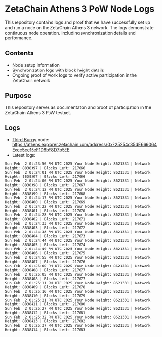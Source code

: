 # ZetaChain Athens 3 PoW Node Logs
This repository contains logs and proof that we have successfully set up and run a node on the ZetaChain Athens 3 network. The logs demonstrate continuous node operation, including synchronization details and performance.

## Contents
- Node setup information
- Synchronization logs with block height details
- Ongoing proof of work logs to verify active participation in the ZetaChain network

## Purpose
This repository serves as documentation and proof of participation in the ZetaChain Athens 3 PoW testnet.

## Logs

- [Third Bunny](https://thirdbunny.xyz/) node: https://athens.explorer.zetachain.com/address/0x225254d35dE666064Eccc5ce16eF1D8bF8D7b5EE
- Latest logs:
```
Sun Feb  2 01:23:56 PM UTC 2025 Your Node Height: 8621331 | Network Height: 8838397 | Blocks Left: 217066
Sun Feb  2 01:24:01 PM UTC 2025 Your Node Height: 8621331 | Network Height: 8838397 | Blocks Left: 217066
Sun Feb  2 01:24:06 PM UTC 2025 Your Node Height: 8621331 | Network Height: 8838398 | Blocks Left: 217067
Sun Feb  2 01:24:12 PM UTC 2025 Your Node Height: 8621331 | Network Height: 8838399 | Blocks Left: 217068
Sun Feb  2 01:24:17 PM UTC 2025 Your Node Height: 8621331 | Network Height: 8838400 | Blocks Left: 217069
Sun Feb  2 01:24:22 PM UTC 2025 Your Node Height: 8621331 | Network Height: 8838401 | Blocks Left: 217070
Sun Feb  2 01:24:28 PM UTC 2025 Your Node Height: 8621331 | Network Height: 8838402 | Blocks Left: 217071
Sun Feb  2 01:24:33 PM UTC 2025 Your Node Height: 8621331 | Network Height: 8838403 | Blocks Left: 217072
Sun Feb  2 01:24:38 PM UTC 2025 Your Node Height: 8621331 | Network Height: 8838404 | Blocks Left: 217073
Sun Feb  2 01:24:44 PM UTC 2025 Your Node Height: 8621331 | Network Height: 8838405 | Blocks Left: 217074
Sun Feb  2 01:24:49 PM UTC 2025 Your Node Height: 8621331 | Network Height: 8838406 | Blocks Left: 217075
Sun Feb  2 01:24:55 PM UTC 2025 Your Node Height: 8621331 | Network Height: 8838407 | Blocks Left: 217076
Sun Feb  2 01:25:00 PM UTC 2025 Your Node Height: 8621331 | Network Height: 8838408 | Blocks Left: 217077
Sun Feb  2 01:25:05 PM UTC 2025 Your Node Height: 8621331 | Network Height: 8838408 | Blocks Left: 217077
Sun Feb  2 01:25:11 PM UTC 2025 Your Node Height: 8621331 | Network Height: 8838409 | Blocks Left: 217078
Sun Feb  2 01:25:16 PM UTC 2025 Your Node Height: 8621331 | Network Height: 8838410 | Blocks Left: 217079
Sun Feb  2 01:25:21 PM UTC 2025 Your Node Height: 8621331 | Network Height: 8838411 | Blocks Left: 217080
Sun Feb  2 01:25:27 PM UTC 2025 Your Node Height: 8621331 | Network Height: 8838412 | Blocks Left: 217081
Sun Feb  2 01:25:32 PM UTC 2025 Your Node Height: 8621331 | Network Height: 8838413 | Blocks Left: 217082
Sun Feb  2 01:25:37 PM UTC 2025 Your Node Height: 8621331 | Network Height: 8838414 | Blocks Left: 217083
```
